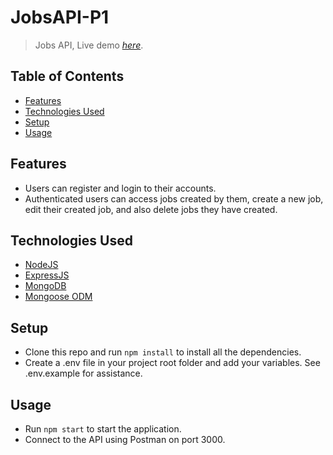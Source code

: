 # JobsAPI-P1

> Jobs API,
> Live demo [_here_](https://jobs-api-p1.herokuapp.com).

## Table of Contents

- [Features](#features)
- [Technologies Used](#technologies-used)
- [Setup](#setup)
- [Usage](#usage)

## Features

- Users can register and login to their accounts.
- Authenticated users can access jobs created by them, create a new job, edit their created job, and also delete jobs they have created.

## Technologies Used

- [NodeJS](https://nodejs.org/en)
- [ExpressJS](https://expressjs.com)
- [MongoDB](https://www.mongodb.com)
- [Mongoose ODM](https://mongoosejs.com)

## Setup

- Clone this repo and run `npm install` to install all the dependencies.
- Create a .env file in your project root folder and add your variables. See .env.example for assistance.

## Usage

- Run `npm start` to start the application.
- Connect to the API using Postman on port 3000.
